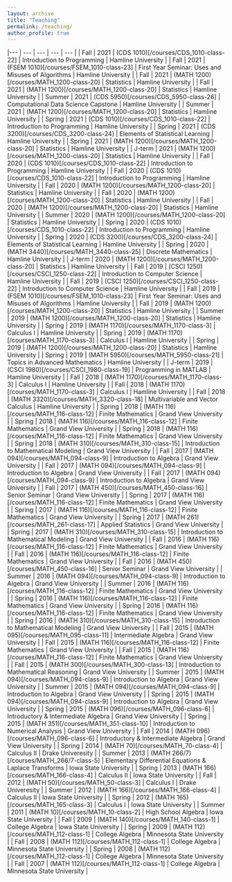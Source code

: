 ```yaml
---
layout: archive
title: "Teaching"
permalink: /teaching/
author_profile: true
---
```



 |--- | --- | --- | --- | --- | 
 | Fall | 2021 | (CDS 1010)[/courses/CDS_1010-class-22] | Introduction to Programming | Hamline University | 
 | Fall | 2021 | (FSEM 1010)[/courses/FSEM_1010-class-23] | First Year Seminar: Uses and Misuses of Algorithms | Hamline University | 
 | Fall | 2021 | (MATH 1200)[/courses/MATH_1200-class-20] | Statistics | Hamline University | 
 | Fall | 2021 | (MATH 1200)[/courses/MATH_1200-class-20] | Statistics | Hamline University | 
 | Summer | 2021 | (CDS 5950)[/courses/CDS_5950-class-26] | Computational Data Science Capstone | Hamline University | 
 | Summer | 2021 | (MATH 1200)[/courses/MATH_1200-class-20] | Statistics | Hamline University | 
 | Spring | 2021 | (CDS 1010)[/courses/CDS_1010-class-22] | Introduction to Programming | Hamline University | 
 | Spring | 2021 | (CDS 3200)[/courses/CDS_3200-class-24] | Elements of Statistical Learning | Hamline University | 
 | Spring | 2021 | (MATH 1200)[/courses/MATH_1200-class-20] | Statistics | Hamline University | 
 | J-term | 2021 | (MATH 1200)[/courses/MATH_1200-class-20] | Statistics | Hamline University | 
 | Fall | 2020 | (CDS 1010)[/courses/CDS_1010-class-22] | Introduction to Programming | Hamline University | 
 | Fall | 2020 | (CDS 1010)[/courses/CDS_1010-class-22] | Introduction to Programming | Hamline University | 
 | Fall | 2020 | (MATH 1200)[/courses/MATH_1200-class-20] | Statistics | Hamline University | 
 | Fall | 2020 | (MATH 1200)[/courses/MATH_1200-class-20] | Statistics | Hamline University | 
 | Fall | 2020 | (MATH 1200)[/courses/MATH_1200-class-20] | Statistics | Hamline University | 
 | Summer | 2020 | (MATH 1200)[/courses/MATH_1200-class-20] | Statistics | Hamline University | 
 | Spring | 2020 | (CDS 1010)[/courses/CDS_1010-class-22] | Introduction to Programming | Hamline University | 
 | Spring | 2020 | (CDS 3200)[/courses/CDS_3200-class-24] | Elements of Statistical Learning | Hamline University | 
 | Spring | 2020 | (MATH 3440)[/courses/MATH_3440-class-25] | Discrete Mathematics | Hamline University | 
 | J-term | 2020 | (MATH 1200)[/courses/MATH_1200-class-20] | Statistics | Hamline University | 
 | Fall | 2019 | (CSCI 1250)[/courses/CSCI_1250-class-22] | Introduction to Computer Science | Hamline University | 
 | Fall | 2019 | (CSCI 1250)[/courses/CSCI_1250-class-22] | Introduction to Computer Science | Hamline University | 
 | Fall | 2019 | (FSEM 1010)[/courses/FSEM_1010-class-23] | First Year Seminar: Uses and Misuses of Algorithms | Hamline University | 
 | Fall | 2019 | (MATH 1200)[/courses/MATH_1200-class-20] | Statistics | Hamline University | 
 | Summer | 2019 | (MATH 1200)[/courses/MATH_1200-class-20] | Statistics | Hamline University | 
 | Spring | 2019 | (MATH 1170)[/courses/MATH_1170-class-3] | Calculus I | Hamline University | 
 | Spring | 2019 | (MATH 1170)[/courses/MATH_1170-class-3] | Calculus I | Hamline University | 
 | Spring | 2019 | (MATH 1200)[/courses/MATH_1200-class-20] | Statistics | Hamline University | 
 | Spring | 2019 | (MATH 5950)[/courses/MATH_5950-class-21] | Topics in Advanced Mathematics | Hamline University | 
 | J-term | 2019 | (CSCI 1980)[/courses/CSCI_1980-class-19] | Programming in MATLAB | Hamline University | 
 | Fall | 2018 | (MATH 1170)[/courses/MATH_1170-class-3] | Calculus I | Hamline University | 
 | Fall | 2018 | (MATH 1170)[/courses/MATH_1170-class-3] | Calculus I | Hamline University | 
 | Fall | 2018 | (MATH 3320)[/courses/MATH_3320-class-18] | Multivariable and Vector Calculus | Hamline University | 
 | Spring | 2018 | (MATH 116)[/courses/MATH_116-class-12] | Finite Mathematics | Grand View University | 
 | Spring | 2018 | (MATH 116)[/courses/MATH_116-class-12] | Finite Mathematics | Grand View University | 
 | Spring | 2018 | (MATH 116)[/courses/MATH_116-class-12] | Finite Mathematics | Grand View University | 
 | Spring | 2018 | (MATH 310)[/courses/MATH_310-class-15] | Introduction to Mathematical Modeling | Grand View University | 
 | Fall | 2017 | (MATH 094)[/courses/MATH_094-class-9] | Introduction to Algebra | Grand View University | 
 | Fall | 2017 | (MATH 094)[/courses/MATH_094-class-9] | Introduction to Algebra | Grand View University | 
 | Fall | 2017 | (MATH 094)[/courses/MATH_094-class-9] | Introduction to Algebra | Grand View University | 
 | Fall | 2017 | (MATH 450)[/courses/MATH_450-class-16] | Senior Seminar | Grand View University | 
 | Spring | 2017 | (MATH 116)[/courses/MATH_116-class-12] | Finite Mathematics | Grand View University | 
 | Spring | 2017 | (MATH 116)[/courses/MATH_116-class-12] | Finite Mathematics | Grand View University | 
 | Spring | 2017 | (MATH 261)[/courses/MATH_261-class-17] | Applied Statistics | Grand View University | 
 | Spring | 2017 | (MATH 310)[/courses/MATH_310-class-15] | Introduction to Mathematical Modeling | Grand View University | 
 | Fall | 2016 | (MATH 116)[/courses/MATH_116-class-12] | Finite Mathematics | Grand View University | 
 | Fall | 2016 | (MATH 116)[/courses/MATH_116-class-12] | Finite Mathematics | Grand View University | 
 | Fall | 2016 | (MATH 450)[/courses/MATH_450-class-16] | Senior Seminar | Grand View University | 
 | Summer | 2016 | (MATH 094)[/courses/MATH_094-class-9] | Introduction to Algebra | Grand View University | 
 | Summer | 2016 | (MATH 116)[/courses/MATH_116-class-12] | Finite Mathematics | Grand View University | 
 | Spring | 2016 | (MATH 116)[/courses/MATH_116-class-12] | Finite Mathematics | Grand View University | 
 | Spring | 2016 | (MATH 116)[/courses/MATH_116-class-12] | Finite Mathematics | Grand View University | 
 | Spring | 2016 | (MATH 310)[/courses/MATH_310-class-15] | Introduction to Mathematical Modeling | Grand View University | 
 | Fall | 2015 | (MATH 095)[/courses/MATH_095-class-11] | Intermediate Algebra | Grand View University | 
 | Fall | 2015 | (MATH 116)[/courses/MATH_116-class-12] | Finite Mathematics | Grand View University | 
 | Fall | 2015 | (MATH 116)[/courses/MATH_116-class-12] | Finite Mathematics | Grand View University | 
 | Fall | 2015 | (MATH 300)[/courses/MATH_300-class-13] | Introduction to Mathematical Reasoning | Grand View University | 
 | Summer | 2015 | (MATH 094)[/courses/MATH_094-class-9] | Introduction to Algebra | Grand View University | 
 | Summer | 2015 | (MATH 094)[/courses/MATH_094-class-9] | Introduction to Algebra | Grand View University | 
 | Spring | 2015 | (MATH 094)[/courses/MATH_094-class-9] | Introduction to Algebra | Grand View University | 
 | Spring | 2015 | (MATH 096)[/courses/MATH_096-class-6] | Introductory & Intermediate Algebra | Grand View University | 
 | Spring | 2015 | (MATH 351)[/courses/MATH_351-class-10] | Introduction to Numerical Analysis | Grand View University | 
 | Fall | 2014 | (MATH 096)[/courses/MATH_096-class-6] | Introductory & Intermediate Algebra | Grand View University | 
 | Spring | 2014 | (MATH 70)[/courses/MATH_70-class-4] | Calculus II | Drake Univeresity | 
 | Summer | 2013 | (MATH 266/7)[/courses/MATH_266/7-class-5] | Elementary Differential Equations & Laplace Transforms | Iowa State University | 
 | Spring | 2013 | (MATH 166)[/courses/MATH_166-class-4] | Calculus II | Iowa State University | 
 | Fall | 2012 | (MATH 50)[/courses/MATH_50-class-3] | Calculus I | Drake Univeresity | 
 | Summer | 2012 | (MATH 166)[/courses/MATH_166-class-4] | Calculus II | Iowa State University | 
 | Spring | 2012 | (MATH 165)[/courses/MATH_165-class-3] | Calculus I | Iowa State University | 
 | Summer | 2011 | (MATH 10)[/courses/MATH_10-class-2] | High School Algebra | Iowa State University | 
 | Fall | 2009 | (MATH 140)[/courses/MATH_140-class-1] | College Algebra | Iowa State University | 
 | Spring | 2009 | (MATH 112)[/courses/MATH_112-class-1] | College Algebra | Minnesota State University | 
 | Fall | 2008 | (MATH 112)[/courses/MATH_112-class-1] | College Algebra | Minnesota State University | 
 | Spring | 2008 | (MATH 112)[/courses/MATH_112-class-1] | College Algebra | Minnesota State University | 
 | Fall | 2007 | (MATH 112)[/courses/MATH_112-class-1] | College Algebra | Minnesota State University | 

